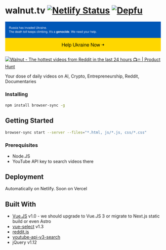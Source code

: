 # walnut.tv [![Netlify Status](https://api.netlify.com/api/v1/badges/1fa27190-a5c1-4017-b984-052a0ca3b04e/deploy-status)](https://app.netlify.com/sites/walnut/deploys) [![Depfu](https://badges.depfu.com/badges/f36f8f88cedc8a59f152898cbdaf3ccf/overview.svg)](https://depfu.com/github/gianpaj/walnut.tv?project_id=24383)

[![Stand With Ukraine](https://raw.githubusercontent.com/vshymanskyy/StandWithUkraine/main/banner2-direct.svg)](https://vshymanskyy.github.io/StandWithUkraine)

<a href="https://www.producthunt.com/posts/walnut-2?utm_source=badge-featured&utm_medium=badge&utm_souce=badge-walnut-2" target="_blank"><img src="https://api.producthunt.com/widgets/embed-image/v1/featured.svg?post_id=151473&theme=dark" alt="Walnut - The hottest videos from Reddit in the last 24 hours 📺🔥 | Product Hunt" style="width: 250px; height: 54px;" width="250" height="54" /></a>

Your dose of daily videos on AI, Crypto, Entrepreneurship, Reddit, Documentaries

### Installing

```bash
npm install browser-sync -g
```

## Getting Started

```bash
browser-sync start --server --files="*.html, js/*.js, css/*.css"
```

### Prerequisites

- Node.JS
- YouTube API key to search videos there

## Deployment

Automatically on Netlify. Soon on Vercel

## Built With

- [Vue.JS](http://vuejs.org/) v1.0 - we should upgrade to Vue.JS 3 or migrate to Next.js static build or even Astro
- [vue-select](https://github.com/sagalbot/vue-select) v1.3
- [reddit.js](https://github.com/sahilm/reddit.js)
- [youtube-api-v3-search](https://github.com/LionRoar/youtube-api-v3-search)
- jQuery v1.12

